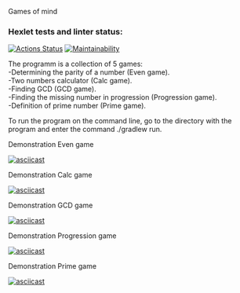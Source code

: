 Games of mind

### Hexlet tests and linter status:
[![Actions Status](https://github.com/NIvanow/java-project-61/actions/workflows/hexlet-check.yml/badge.svg)](https://github.com/NIvanow/java-project-61/actions)
[![Maintainability](https://api.codeclimate.com/v1/badges/6b06a7c6fce809d59d19/maintainability)](https://codeclimate.com/github/NIvanow/java-project-61/maintainability)

The programm is a collection of 5 games: 
 <br/> -Determining the parity of a number (Even game). 
 <br/> -Two numbers calculator (Calc game). 
 <br/> -Finding GCD (GCD game). 
 <br/> -Finding the missing number in progression (Progression game). 
 <br/> -Definition of prime number (Prime game).
 

To run the program on the command line, go to the directory with the program and enter the command ./gradlew run.

Demonstration Even game

[![asciicast](https://asciinema.org/a/97TF2GVhTEkCsapyEONgNHnTv.svg)](https://asciinema.org/a/97TF2GVhTEkCsapyEONgNHnTv)

Demonstration Calc game

[![asciicast](https://asciinema.org/a/jwRHdHOEJVtfYq4lXQC1EivIi.svg)](https://asciinema.org/a/jwRHdHOEJVtfYq4lXQC1EivIi)

Demonstration GCD game

[![asciicast](https://asciinema.org/a/H2h70Go8JDknd51zKZEvxJLb3.svg)](https://asciinema.org/a/H2h70Go8JDknd51zKZEvxJLb3)

Demonstration Progression game

[![asciicast](https://asciinema.org/a/uO6jWkwcl2qb4psNid65SMeZq.svg)](https://asciinema.org/a/uO6jWkwcl2qb4psNid65SMeZq)

Demonstration Prime game

[![asciicast](https://asciinema.org/a/a2G09cTZL62c9bQmxX0wvfJAv.svg)](https://asciinema.org/a/a2G09cTZL62c9bQmxX0wvfJAv)
